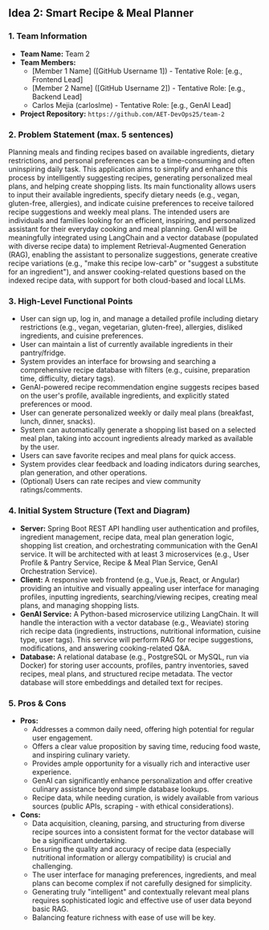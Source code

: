 ## Idea 2: Smart Recipe & Meal Planner

### 1. Team Information

* **Team Name:** Team 2
* **Team Members:**
    * \[Member 1 Name] ([GitHub Username 1]) - Tentative Role: [e.g., Frontend Lead]
    * \[Member 2 Name] ([GitHub Username 2]) - Tentative Role: [e.g., Backend Lead]
    * Carlos Mejia (carloslme) - Tentative Role: [e.g., GenAI Lead]
* **Project Repository:** `https://github.com/AET-DevOps25/team-2`

### 2. Problem Statement (max. 5 sentences)

Planning meals and finding recipes based on available ingredients, dietary restrictions, and personal preferences can be a time-consuming and often uninspiring daily task. This application aims to simplify and enhance this process by intelligently suggesting recipes, generating personalized meal plans, and helping create shopping lists. Its main functionality allows users to input their available ingredients, specify dietary needs (e.g., vegan, gluten-free, allergies), and indicate cuisine preferences to receive tailored recipe suggestions and weekly meal plans. The intended users are individuals and families looking for an efficient, inspiring, and personalized assistant for their everyday cooking and meal planning. GenAI will be meaningfully integrated using LangChain and a vector database (populated with diverse recipe data) to implement Retrieval-Augmented Generation (RAG), enabling the assistant to personalize suggestions, generate creative recipe variations (e.g., "make this recipe low-carb" or "suggest a substitute for an ingredient"), and answer cooking-related questions based on the indexed recipe data, with support for both cloud-based and local LLMs.

### 3. High-Level Functional Points

* User can sign up, log in, and manage a detailed profile including dietary restrictions (e.g., vegan, vegetarian, gluten-free), allergies, disliked ingredients, and cuisine preferences.
* User can maintain a list of currently available ingredients in their pantry/fridge.
* System provides an interface for browsing and searching a comprehensive recipe database with filters (e.g., cuisine, preparation time, difficulty, dietary tags).
* GenAI-powered recipe recommendation engine suggests recipes based on the user's profile, available ingredients, and explicitly stated preferences or mood.
* User can generate personalized weekly or daily meal plans (breakfast, lunch, dinner, snacks).
* System can automatically generate a shopping list based on a selected meal plan, taking into account ingredients already marked as available by the user.
* Users can save favorite recipes and meal plans for quick access.
* System provides clear feedback and loading indicators during searches, plan generation, and other operations.
* (Optional) Users can rate recipes and view community ratings/comments.

### 4. Initial System Structure (Text and Diagram)

* **Server:** Spring Boot REST API handling user authentication and profiles, ingredient management, recipe data, meal plan generation logic, shopping list creation, and orchestrating communication with the GenAI service. It will be architected with at least 3 microservices (e.g., User Profile & Pantry Service, Recipe & Meal Plan Service, GenAI Orchestration Service).
* **Client:** A responsive web frontend (e.g., Vue.js, React, or Angular) providing an intuitive and visually appealing user interface for managing profiles, inputting ingredients, searching/viewing recipes, creating meal plans, and managing shopping lists.
* **GenAI Service:** A Python-based microservice utilizing LangChain. It will handle the interaction with a vector database (e.g., Weaviate) storing rich recipe data (ingredients, instructions, nutritional information, cuisine type, user tags). This service will perform RAG for recipe suggestions, modifications, and answering cooking-related Q&A.
* **Database:** A relational database (e.g., PostgreSQL or MySQL, run via Docker) for storing user accounts, profiles, pantry inventories, saved recipes, meal plans, and structured recipe metadata. The vector database will store embeddings and detailed text for recipes.

### 5. Pros & Cons

* **Pros:**
    * Addresses a common daily need, offering high potential for regular user engagement.
    * Offers a clear value proposition by saving time, reducing food waste, and inspiring culinary variety.
    * Provides ample opportunity for a visually rich and interactive user experience.
    * GenAI can significantly enhance personalization and offer creative culinary assistance beyond simple database lookups.
    * Recipe data, while needing curation, is widely available from various sources (public APIs, scraping - with ethical considerations).
* **Cons:**
    * Data acquisition, cleaning, parsing, and structuring from diverse recipe sources into a consistent format for the vector database will be a significant undertaking.
    * Ensuring the quality and accuracy of recipe data (especially nutritional information or allergy compatibility) is crucial and challenging.
    * The user interface for managing preferences, ingredients, and meal plans can become complex if not carefully designed for simplicity.
    * Generating truly "intelligent" and contextually relevant meal plans requires sophisticated logic and effective use of user data beyond basic RAG.
    * Balancing feature richness with ease of use will be key.
